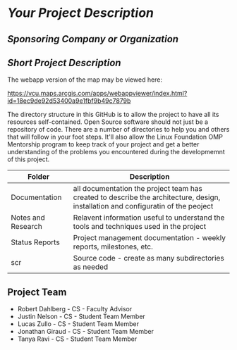 # *Your Project Description*
## *Sponsoring Company or Organization*
## *Short Project Description*

The webapp version of the map may be viewed here:

https://vcu.maps.arcgis.com/apps/webappviewer/index.html?id=18ec9de92d53400a9e1fbf9b49c7879b

The directory structure in this GitHub is to allow the project to have all its resources self-contained.
Open Source software should not just be a repository of code.  There are a number of directories to help you and others that will 
follow in your foot steps.  It'll also allow the Linux Foundation OMP Mentorship program to keep track of your project and get
a better understanding of the problems you encountered during the developmemnt of this project.

| Folder | Description |
|---|---|
| Documentation |  all documentation the project team has created to describe the architecture, design, installation and configuratin of the peoject |
| Notes and Research | Relavent information useful to understand the tools and techniques used in the project |
| Status Reports | Project management documentation - weekly reports, milestones, etc. |
| scr | Source code - create as many subdirectories as needed |

## Project Team
- Robert Dahlberg - CS - Faculty Advisor
- Justin Nelson - CS - Student Team Member
- Lucas Zullo - CS - Student Team Member
- Jonathan Giraud - CS - Student Team Member
- Tanya Ravi - CS - Student Team Member

